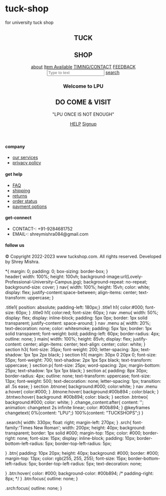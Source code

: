 # tuck-shop
for university tuck shop

<!DOCTYPE html>
<html lang="en">
<head>
    <meta charset="UTF-8">
    <meta http-equiv="X-UA-Compatible" content="IE=edge">
    <meta name="viewport" content="width=device-width, initial-scale=1.0">
    <title>Document</title>
    <link rel="stylesheet" href="project2.css">
    <link rel="stylesheet" href="lastpage.css">
    <link href="https://fonts.googleapis.com/css?family=Josefin+Sans&display=swap" rel="stylesheet">
    <link rel="stylesheet" type="text/css" href="https://cdnjs.cloudflare.com/ajax/libs/font-awesome/5.15.1/css/all.min.css">
</head>
<body>
    <header>
        <nav>
            <div class="title0">
                <h1>TUCK</h1>
            </div>
            <div class="title1">
                <h1>SHOP</h1>
                </div>
            <div class="menu">
                <a href="projectteam.html">about</a>
                <a href="project items.html">Item Available</a>
                <a href="project timing,contact,detail.html">TIMING/CONTACT</a>
                <a href="Feeback Form.html">FEEDBACK</a>
            </div>
        </nav>
        <div class = "search">
            <input class="srch" type="search" name = "" placeholder="Type to text">
            <a href="#" class="btn">search</a>
        </div>
            <main>
               <section>
                <h3>Welcome to LPU</h3>
                <h1>DO COME & VISIT <span class="change_content"></span></h1>
                <p>"LPU ONCE IS NOT ENOUGH"</p>
                <a href="help.html" class="btnone">HELP</a>
                <a href="#" class="btntwo">Signup</a>
               </section>
            </main>
    </header>
    <footer class="footer">
        <div class="container">
            <div class="row">
                <div class="footer-col">
                    <h4>company</h4>
                    <ul>
                        <li><a href="#">our services</a></li>
                        <li><a href="#">privacy policy</a></li>
                    </ul>
                </div>
                <div class="footer-col">
                    <h4>get help</h4>
                    <ul>
                        <li><a href="#">FAQ</a></li>
                        <li><a href="#">shipping</a></li>
                        <li><a href="#">returns</a></li>
                        <li><a href="#">order status</a></li>
                        <li><a href="#">payment options</a></li>
                    </ul>
                </div>
                <div class="footer-col">
                    <h4>get-connect</h4>
                    <ul>
                        <li>CONTACT-: +91-9284681752</li>
                        <li>EMAIL-: shreymishra084@gmail.com</li>
                    </ul>
                </div>
                <div class="footer-col">
                    <h4>follow us</h4>
                    <div class="social-links">
                        <a href="https://www.facebook.com/profile.php?id=100031466116343"><i class="fab fa-facebook-f"></i></a>
                        <a href="https://twitter.com/yash______19"><i class="fab fa-twitter"></i></a>
                        <a href="https://www.instagram.com/mishrra_/"><i class="fab fa-instagram"></i></a>
                        <a href="https://www.linkedin.com/in/shrey-mishra-1353a2252/"><i class="fab fa-linkedin-in"></i></a>
                        </div>
                    </div>
                </div>
            </div>
        </div>
   </footer>
   <footer class="footer2"><p>© Copyright 2022-2023 www tuckshop.com. All rights reserved. Developed by Shrey Mishra.</p></footer>
</body>
</html>

*{
    margin: 0;
    padding: 0;
    box-sizing: border-box;
 }   
 header{
    width: 100%;
    height: 100vh;
    background-image:url(Lovely-Professional-University-Campus.jpg);
    background-repeat: no-repeat;
    background-size: cover;
 }
 nav{
    width: 100%;
    height: 15vh;
    color: white;
    display: flex;
    justify-content:space-between;
    align-items: center;
    text-transform: uppercase;
 }
 
 .title1{
position: absolute;
padding-left: 180px;}
.title1 h1{
color:#000;
font-size: 60px;
}
.title0 h1{
color:red;
font-size: 60px;
}
 nav .menu{
    width: 50%;
    display: flex;
    display: inline-block;
    padding: 5px 0px;
    border: 1px solid transparent;
    justify-content: space-around;
 }
 nav .menu a{
    width: 20%;
    text-decoration: none;
    color: whitesmoke;
    padding: 5px 1px;
    border: 1px solid transparent;
    font-weight: bold;
    padding-left: 60px;
    border-radius: 4px;
    outline: none;
 }
 main{
    width: 100%;
    height: 85vh;
    display: flex;
    justify-content: center;
    align-items: center;
    text-align: center;
    color: white;
 }
 section h3{
    font-size: 35px;
    font-weight: 200;
    letter-spacing: 3px;
    text-shadow: 1px 1px 2px black;
 }
 section h1{
    margin: 30px 0 20px 0;
    font-size: 55px;
    font-weight: 700;
    text-shadow: 2px 1px 5px black;
    text-transform: uppercase;
 }
 section p{
   font-size: 25px; 
   word-spacing: 2px;
   margin-bottom: 25px;
   text-shadow: 1px 1px 1px black;
 }
 section a{
    padding: 8px 30px;
    border-radius: 4px;
    outline: none;
    text-transform: uppercase;
    font-size: 13px;
    font-weight: 500;
    text-decoration: none;
    letter-spacing: 1px;
    transition: all .5s ease;
 }
 section .btnone{
    background:#000;
    color:white;
 }
 nav .menu a:hover{
    color:#000;
 }
 .btnone:hover{
    background:#00b894 ;
    color:black;
 }
 .btntwo:hover{
    background: #00b894;
    color: black;
 }
 section .btntwo{
    background:#000;
    color: white;
 }
 .change_content:after{
    content: '';
    animation: changetext 2s infinite linear;
    color: #00b894;
 }
 @keyframes changetext{
    0%{content: "LPU";}
    100%{content: "TUCKSHOPS";}
 }





 .search{
   width: 330px;
   float: right;
   margin-left: 270px;
}
.srch{
   font-family:'Times New Roman';
   width: 200px;
   height: 40px;
   background: transparent;
   border: 1px solid #000;
   margin-top: 15px;
   color: #000;
   border-right: none;
   font-size: 15px;
   display: inline-block;
   padding: 10px;
   border-bottom-left-radius: 5px;
   border-top-left-radius: 5px;

}
.btn{
   padding: 10px 20px;
   height: 40px;
   background: #000;
   border: #000;
   margin-top: 13px;
   color: rgb(255, 255, 255);
   font-size: 15px;
   border-bottom-left-radius: 5px;
   border-top-left-radius: 5px;
   text-decoration: none;

}
.btn:hover{
   color: #000;
   background-color: #00b894;
   /* padding-right: 8px; */
}
.btn:focus{
   outline: none;
}

.srch:focus{
   outline: none;
}
